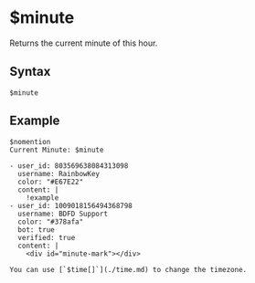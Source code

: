 # $minute
Returns the current minute of this hour.

## Syntax
```
$minute
```

## Example
```
$nomention
Current Minute: $minute
```

```discord yaml
- user_id: 803569638084313098
  username: RainbowKey
  color: "#E67E22"
  content: |
    !example 
- user_id: 1009018156494368798
  username: BDFD Support
  color: "#378afa"
  bot: true
  verified: true
  content: |
    <div id="minute-mark"></div>
```

```admonish info title="Timezone"
You can use [`$time[]`](./time.md) to change the timezone.
```
